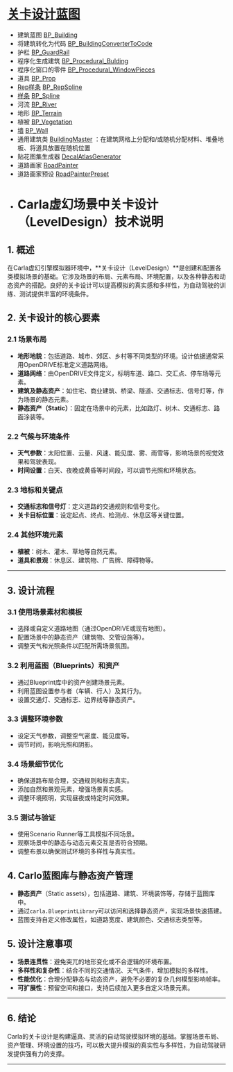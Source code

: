 # [关卡设计蓝图](https://bitbucket.org/carla-simulator/carla-content/src/master/Blueprints/LevelDesign/)

* 建筑蓝图 [BP_Building](https://bitbucket.org/carla-simulator/carla-content/src/master/Blueprints/LevelDesign/BP_Building.uasset)
* 将建筑转化为代码 [BP_BuildingConverterToCode](https://bitbucket.org/carla-simulator/carla-content/src/master/Blueprints/LevelDesign/BP_BuildingConverterToCode.uasset)
* 护栏 [BP_GuardRail](https://bitbucket.org/carla-simulator/carla-content/src/master/Blueprints/LevelDesign/BP_GuardRail.uasset)
* 程序化生成建筑 [BP_Procedural_Bulding](https://bitbucket.org/carla-simulator/carla-content/src/master/Blueprints/LevelDesign/BP_Procedural_Bulding.uasset)
* 程序化窗口的零件 [BP_Procedural_WindowPieces](https://bitbucket.org/carla-simulator/carla-content/src/master/Blueprints/LevelDesign/BP_Procedural_WindowPieces.uasset)
* 道具 [BP_Prop](https://bitbucket.org/carla-simulator/carla-content/src/master/Blueprints/LevelDesign/BP_Prop.uasset)
* [Rep样条](../tuto_M_custom_weather_landscape.md#bp_repspline) [BP_RepSpline](https://bitbucket.org/carla-simulator/carla-content/src/master/Blueprints/LevelDesign/BP_RepSpline.uasset) 
* [样条](../tuto_M_custom_weather_landscape.md#bp_spline) [BP_Spline](https://bitbucket.org/carla-simulator/carla-content/src/master/Blueprints/LevelDesign/BP_Spline.uasset) 
* 河流 [BP_River](https://bitbucket.org/carla-simulator/carla-content/src/master/Blueprints/LevelDesign/BP_River.uasset)
* 地形 [BP_Terrain](https://bitbucket.org/carla-simulator/carla-content/src/master/Blueprints/LevelDesign/BP_Terrain.uasset)
* 植被 [BP_Vegetation](https://bitbucket.org/carla-simulator/carla-content/src/master/Blueprints/LevelDesign/BP_Vegetation.uasset)
* [墙](../tuto_M_custom_weather_landscape.md#bp_wall) [BP_Wall](https://bitbucket.org/carla-simulator/carla-content/src/master/Blueprints/LevelDesign/BP_Wall.uasset)
* 通用建筑类 [BuildingMaster](https://bitbucket.org/carla-simulator/carla-content/src/master/Blueprints/LevelDesign/BuildingMaster.uasset) ：在建筑网格上分配和/或随机分配材料、堆叠地板、将道具放置在随机位置
* 贴花图集生成器 [DecalAtlasGenerator](https://bitbucket.org/carla-simulator/carla-content/src/master/Blueprints/LevelDesign/DecalAtlasGenerator.uasset)
* 道路画家 [RoadPainter](https://bitbucket.org/carla-simulator/carla-content/src/master/Blueprints/LevelDesign/RoadPainter.uasset)
* 道路画家预设 [RoadPainterPreset](https://bitbucket.org/carla-simulator/carla-content/src/master/Blueprints/LevelDesign/RoadPainterPreset.uasset)
* # Carla虚幻场景中关卡设计（LevelDesign）技术说明

## 1. 概述
在Carla虚幻引擎模拟器环境中，**关卡设计（LevelDesign）**是创建和配置各类模拟场景的基础。它涉及场景的布局、元素布局、环境配置，以及各种静态和动态资产的搭配。良好的关卡设计可以提高模拟的真实感和多样性，为自动驾驶的训练、测试提供丰富的环境条件。

## 2. 关卡设计的核心要素

### 2.1 场景布局
- **地形地貌**：包括道路、城市、郊区、乡村等不同类型的环境。设计依据通常采用OpenDRIVE标准定义道路网络。
- **道路网络**：由OpenDRIVE文件定义，标明车道、路口、交汇点、停车场等元素。
- **建筑及静态资产**：如住宅、商业建筑、桥梁、隧道、交通标志、信号灯等，作为场景的静态元素。
- **静态资产（Static）**：固定在场景中的元素，比如路灯、树木、交通标志、路面涂装等。

### 2.2 气候与环境条件
- **天气参数**：太阳位置、云量、风速、能见度、雾、雨雪等，影响场景的视觉效果和驾驶表现。
- **时间设置**：白天、夜晚或黄昏等时间段，可以调节光照和环境状态。

### 2.3 地标和关键点
- **交通标志和信号灯**：定义道路的交通规则和信号变化。
- **关卡目标位置**：设定起点、终点、检测点、休息区等关键位置。

### 2.4 其他环境元素
- **植被**：树木、灌木、草地等自然元素。
- **道具和景观**：休息区、建筑物、广告牌、障碍物等。

---

## 3. 设计流程

### 3.1 使用场景素材和模板
- 选择或自定义道路地图（通过OpenDRIVE或现有地图）。
- 配置场景中的静态资产（建筑物、交管设施等）。
- 调整天气和光照条件以匹配所需场景氛围。

### 3.2 利用蓝图（Blueprints）和资产
- 通过Blueprint库中的资产创建场景元素。
- 利用蓝图设置参与者（车辆、行人）及其行为。
- 设置交通灯、交通标志、边界线等静态资产。

### 3.3 调整环境参数
- 设定天气参数，调整空气密度、能见度等。
- 调节时间，影响光照和阴影。

### 3.4 场景细节优化
- 确保道路布局合理，交通规则和标志真实。
- 添加自然和景观元素，增强场景真实感。
- 调整环境照明，实现昼夜或特定时间效果。

### 3.5 测试与验证
- 使用Scenario Runner等工具模拟不同场景。
- 观察场景中的静态与动态元素交互是否符合预期。
- 调整布景以确保测试环境的多样性与真实性。

## 4. Carlo蓝图库与静态资产管理
- **静态资产**（Static assets），包括道路、建筑、环境装饰等，存储于蓝图库中。
- 通过`carla.BlueprintLibrary`可以访问和选择静态资产，实现场景快速搭建。
- 蓝图支持自定义修改属性，如道路宽度、建筑颜色、交通标志类型等。

## 5. 设计注意事项
- **场景连贯性**：避免突兀的地形变化或不合逻辑的环境布置。
- **多样性和复杂性**：结合不同的交通情况、天气条件，增加模拟的多样性。
- **性能优化**：合理分配静态与动态资产，避免不必要的复杂几何模型影响帧率。
- **可扩展性**：预留空间和接口，支持后续加入更多自定义场景元素。

---

## 6. 结论
Carla的关卡设计是构建逼真、灵活的自动驾驶模拟环境的基础。掌握场景布局、资产管理、环境设置的技巧，可以极大提升模拟的真实性与多样性，为自动驾驶研发提供强有力的支撑。

---
